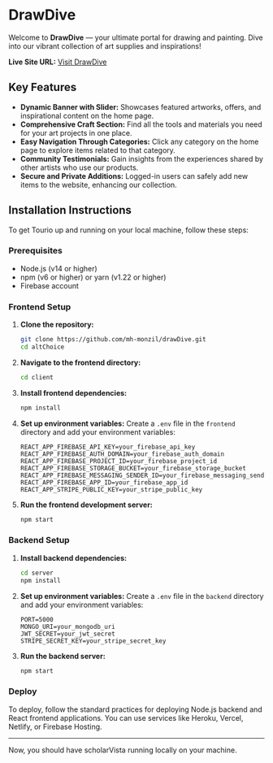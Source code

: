 # DrawDive

Welcome to **DrawDive** — your ultimate portal for drawing and painting. Dive into our vibrant collection of art supplies and inspirations!

**Live Site URL:** [Visit DrawDive](https://draw-dive.web.app/)

## Key Features

- **Dynamic Banner with Slider:** Showcases featured artworks, offers, and inspirational content on the home page.
- **Comprehensive Craft Section:** Find all the tools and materials you need for your art projects in one place.
- **Easy Navigation Through Categories:** Click any category on the home page to explore items related to that category.
- **Community Testimonials:** Gain insights from the experiences shared by other artists who use our products.
- **Secure and Private Additions:** Logged-in users can safely add new items to the website, enhancing our collection.


## Installation Instructions

To get Tourio up and running on your local machine, follow these steps:

### Prerequisites
- Node.js (v14 or higher)
- npm (v6 or higher) or yarn (v1.22 or higher)
- Firebase account


### Frontend Setup

1. **Clone the repository:**
    ```sh
    git clone https://github.com/mh-monzil/drawDive.git
    cd altChoice
    ```

2. **Navigate to the frontend directory:**
    ```sh
    cd client
    ```

3. **Install frontend dependencies:**
    ```sh
    npm install
    ```

4. **Set up environment variables:**
    Create a `.env` file in the `frontend` directory and add your environment variables:
    ```env
    REACT_APP_FIREBASE_API_KEY=your_firebase_api_key
    REACT_APP_FIREBASE_AUTH_DOMAIN=your_firebase_auth_domain
    REACT_APP_FIREBASE_PROJECT_ID=your_firebase_project_id
    REACT_APP_FIREBASE_STORAGE_BUCKET=your_firebase_storage_bucket
    REACT_APP_FIREBASE_MESSAGING_SENDER_ID=your_firebase_messaging_sender_id
    REACT_APP_FIREBASE_APP_ID=your_firebase_app_id
    REACT_APP_STRIPE_PUBLIC_KEY=your_stripe_public_key
    ```

5. **Run the frontend development server:**
    ```sh
    npm start
    ```

### Backend Setup

1. **Install backend dependencies:**
    ```sh
    cd server
    npm install
    ```

2. **Set up environment variables:**
    Create a `.env` file in the `backend` directory and add your environment variables:
    ```env
    PORT=5000
    MONGO_URI=your_mongodb_uri
    JWT_SECRET=your_jwt_secret
    STRIPE_SECRET_KEY=your_stripe_secret_key
    ```

3. **Run the backend server:**
    ```sh
    npm start
    ```


### Deploy

To deploy, follow the standard practices for deploying Node.js backend and React frontend applications. You can use services like Heroku, Vercel, Netlify, or Firebase Hosting.

---

Now, you should have scholarVista running locally on your machine.
